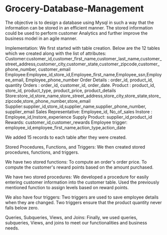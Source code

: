 # Grocery-Database-Management
The objective is to design a database using Mysql in such a way that the information can be stored in an efficient manner. The stored information could be used to perform customer Analytics and further improve the business model in an agile manner. 

Implementation:
We first started with table creation. Below are the 12 tables which we created along with the list of attributes:
Customer:customer_id,customer_first_name,customer_last_name,customer_street_address,customer_city,customer_state,customer_zipcode,customer_phone_number, customer_email
Employee:Employee_id,store_id,Employee_first_name,Employee_ssn,Employee_email,  Employee_phone_number
Order Details : order_id, product_id, quantity
Orders : order_id, customer_id, order_date.
Product : product_id, store_id,  product_type,  product_price,  product_details
Store:store_id,store_name,store_street_address,store_city,store_state,store_zipcode,store_phone_number,store_email                                                     Supplier:supplier_id,store_id,supplier_name,supplier_phone_number, supplier_email
Sales Representative: Employee_id, No_of_sales
Instore : Employee_id,Instore_experience
Supply Product: supplier_id,product_id
Rewards: customer_id,customer_rewards
Employee trigger: employee_id,employee_first_name,action_type,action_date

We added 15 records to each table after they were created.

Stored Procedures, Functions, and Triggers:
We then created stored procedures, functions, and triggers.

We have two stored functions:
To compute an order's order price.
To compute the customer's reward points based on the amount purchased.

We have two stored procedures:
We developed a procedure for easily entering customer information into the customer table.
Used the previously mentioned function to assign levels based on reward points.

We also have four triggers:
Two triggers are used to save employee details when they are changed.
Two triggers ensure that the product quantity never falls below zero.

Queries, Subqueries, Views, and Joins:
Finally, we used queries, subqueries, Views, and joins to meet our functionalities and business needs.

